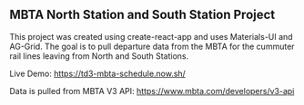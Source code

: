 ## MBTA North Station and South Station Project

This project was created using create-react-app and uses Materials-UI and AG-Grid. The goal is to pull departure data from the MBTA for the cummuter rail lines leaving from North and South Stations.

Live Demo: https://td3-mbta-schedule.now.sh/

Data is pulled from MBTA V3 API: https://www.mbta.com/developers/v3-api
 

